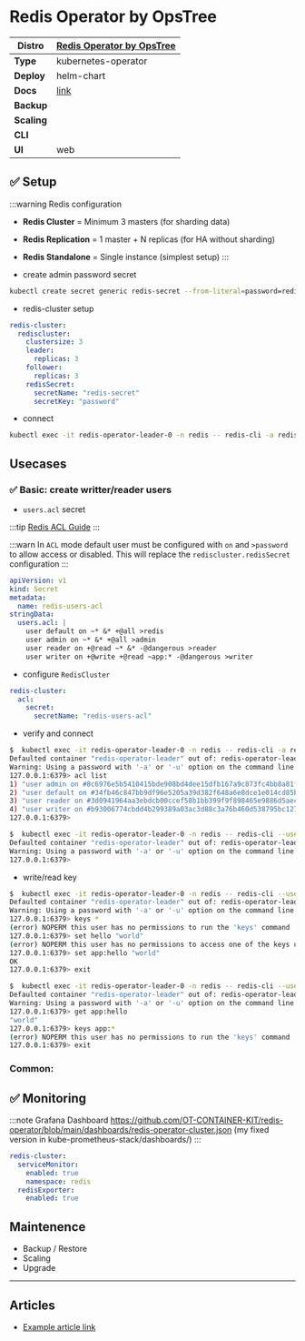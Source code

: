 # Redis Operator by OpsTree

|**Distro**|[Redis Operator by OpsTree](https://github.com/ot-container-kit/redis-operator)|
|-|-|
|**Type**|kubernetes-operator|
|**Deploy**|helm-chart|
|**Docs**|[link](https://redis-operator.opstree.dev/docs/)|
|**Backup**||
|**Scaling**||
|**CLI**||
|**UI**|web|

## :white_check_mark: Setup

:::warning Redis configuration
- **Redis Cluster** = Minimum 3 masters (for sharding data)
- **Redis Replication** = 1 master + N replicas (for HA without sharding)
- **Redis Standalone** = Single instance (simplest setup)
:::

- create admin password secret

```bash
kubectl create secret generic redis-secret --from-literal=password=redis -n redis
```

- redis-cluster setup

```yaml
redis-cluster:
  rediscluster:
    clustersize: 3
    leader:
      replicas: 3
    follower:
      replicas: 3
    redisSecret:
      secretName: "redis-secret"
      secretKey: "password"
```

- connect

```bash
kubectl exec -it redis-operator-leader-0 -n redis -- redis-cli -a redis
```

## Usecases

### :white_check_mark: Basic: create writter/reader users

- `users.acl` secret

:::tip
[Redis ACL Guide](redis-acl-rules.md)
:::

:::warn
In `ACL` mode default user must be configured with `on` and `>password` to allow access or disabled.
This will replace the `rediscluster.redisSecret` configuration
:::

```yaml
apiVersion: v1
kind: Secret
metadata:
  name: redis-users-acl
stringData:
  users.acl: |
    user default on ~* &* +@all >redis
    user admin on ~* &* +@all >admin
    user reader on +@read ~* &* -@dangerous >reader
    user writer on +@write +@read ~app:* -@dangerous >writer
```

- configure `RedisCluster`

```yaml
redis-cluster:
  acl:
    secret:
      secretName: "redis-users-acl"
```

- verify and connect

```bash
$  kubectl exec -it redis-operator-leader-0 -n redis -- redis-cli -a redis
Defaulted container "redis-operator-leader" out of: redis-operator-leader, redis-exporter
Warning: Using a password with '-a' or '-u' option on the command line interface may not be safe.
127.0.0.1:6379> acl list
1) "user admin on #8c6976e5b5410415bde908bd4dee15dfb167a9c873fc4bb8a81f6f2ab448a918 ~* &* +@all"
2) "user default on #34fb46c847bb9df96e5205a39d382f648a6e8dce1e014cd85b4ca6a88d88ed03 ~* &* +@all"
3) "user reader on #3d0941964aa3ebdcb00ccef58b1bb399f9f898465e9886d5aec7f31090a0fb30 ~* &* -@all +@read -sort_ro -keys"
4) "user writer on #b93006774cbdd4b299389a03ac3d88c3a76b460d538795bc12718011a909fba5 ~app:* resetchannels -@all +@string +@hash +@geo +@blocking +@bitmap +@set +@hyperloglog +@stream +@sortedset +@list +@keyspace -sort +function|restore +function|flush +function|load +function|delete -sort_ro -object|help -restore-asking -keys +lolwut -flushall -swapdb -pfdebug -xgroup|help -migrate -restore -flushdb -xinfo|help -pfselftest +memory|usage"
127.0.0.1:6379>

$  kubectl exec -it redis-operator-leader-0 -n redis -- redis-cli --user reader --pass reader
Defaulted container "redis-operator-leader" out of: redis-operator-leader, redis-exporter
Warning: Using a password with '-a' or '-u' option on the command line interface may not be safe.
127.0.0.1:6379>
```

- write/read key

```bash
$  kubectl exec -it redis-operator-leader-0 -n redis -- redis-cli --user writer --pass writer
Defaulted container "redis-operator-leader" out of: redis-operator-leader, redis-exporter
Warning: Using a password with '-a' or '-u' option on the command line interface may not be safe.
127.0.0.1:6379> keys *
(error) NOPERM this user has no permissions to run the 'keys' command
127.0.0.1:6379> set hello "world"
(error) NOPERM this user has no permissions to access one of the keys used as arguments
127.0.0.1:6379> set app:hello "world"
OK
127.0.0.1:6379> exit

$  kubectl exec -it redis-operator-leader-0 -n redis -- redis-cli --user reader --pass reader
Defaulted container "redis-operator-leader" out of: redis-operator-leader, redis-exporter
Warning: Using a password with '-a' or '-u' option on the command line interface may not be safe.
127.0.0.1:6379> get app:hello
"world"
127.0.0.1:6379> keys app:*
(error) NOPERM this user has no permissions to run the 'keys' command
127.0.0.1:6379> exit
```

### Common:

## :white_check_mark: Monitoring

:::note Grafana Dashboard
https://github.com/OT-CONTAINER-KIT/redis-operator/blob/main/dashboards/redis-operator-cluster.json
(my fixed version in kube-prometheus-stack/dashboards/)
:::

```yaml
redis-cluster:
  serviceMonitor:
    enabled: true
    namespace: redis
  redisExporter:
    enabled: true
```

## Maintenence

- Backup / Restore
- Scaling
- Upgrade

---

## Articles

* [Example article link](#)
